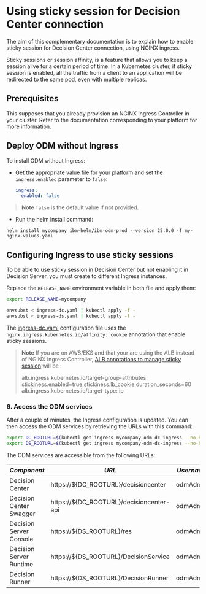 # Using sticky session for Decision Center connection

The aim of this complementary documentation is to explain how to enable sticky session for Decision Center connection, using NGINX ingress.

Sticky sessions or session affinity, is a feature that allows you to keep a session alive for a certain period of time. In a Kubernetes cluster, if sticky session is enabled, all the traffic from a client to an application will be redirected to the same pod, even with multiple replicas.

## Prerequisites

This supposes that you already provision an NGINX Ingress Controller in your cluster. Refer to the documentation corresponding to your platform for more information.

## Deploy ODM without Ingress

To install ODM without Ingress:

- Get the appropriate value file for your platform and set the `ingress.enabled` parameter to `false`:
    ```yaml
    ingress:
      enabled: false
    ```
> **Note**
> `false` is the default value if not provided.

- Run the helm install command:

```
helm install mycompany ibm-helm/ibm-odm-prod --version 25.0.0 -f my-nginx-values.yaml
```

## Configuring Ingress to use sticky sessions

To be able to use sticky session in Decision Center but not enabling it in Decision Server, you must create to different Ingress instances.

Replace the `RELEASE_NAME` environment variable in both file and apply them:

```bash
export RELEASE_NAME=mycompany

envsubst < ingress-dc.yaml | kubectl apply -f -
envsubst < ingress-ds.yaml | kubectl apply -f -
```

The [ingress-dc.yaml](ingress-dc.yaml) configuration file uses the `nginx.ingress.kubernetes.io/affinity: cookie` annotation that enable sticky sessions.

> **Note**
> If you are on AWS/EKS and that your are using the ALB instead of NGINX Ingress Controller, [ALB annotations to manage sticky session](https://kubernetes-sigs.github.io/aws-load-balancer-controller/v2.2/guide/ingress/annotations/) will be :
> 
> alb.ingress.kubernetes.io/target-group-attributes: stickiness.enabled=true,stickiness.lb_cookie.duration_seconds=60
> alb.ingress.kubernetes.io/target-type: ip 

### 6. Access the ODM services  

After a couple of minutes, the Ingress configuration is updated. You can then access the ODM services by retrieving the URLs with this command:

```bash
export DC_ROOTURL=$(kubectl get ingress mycompany-odm-dc-ingress --no-headers |awk '{print $4}')
export DS_ROOTURL=$(kubectl get ingress mycompany-odm-ds-ingress --no-headers |awk '{print $4}')
```

The ODM services are accessible from the following URLs:

| *Component* | *URL* | *Username/Password* |
|---|---|---|
| Decision Center | https://${DC_ROOTURL}/decisioncenter | odmAdmin/odmAdmin |
| Decision Center Swagger | https://${DC_ROOTURL}/decisioncenter-api | odmAdmin/odmAdmin |
| Decision Server Console |https://${DS_ROOTURL}/res| odmAdmin/odmAdmin |
| Decision Server Runtime | https://${DS_ROOTURL}/DecisionService | odmAdmin/odmAdmin |
| Decision Runner | https://${DS_ROOTURL}/DecisionRunner | odmAdmin/odmAdmin |
